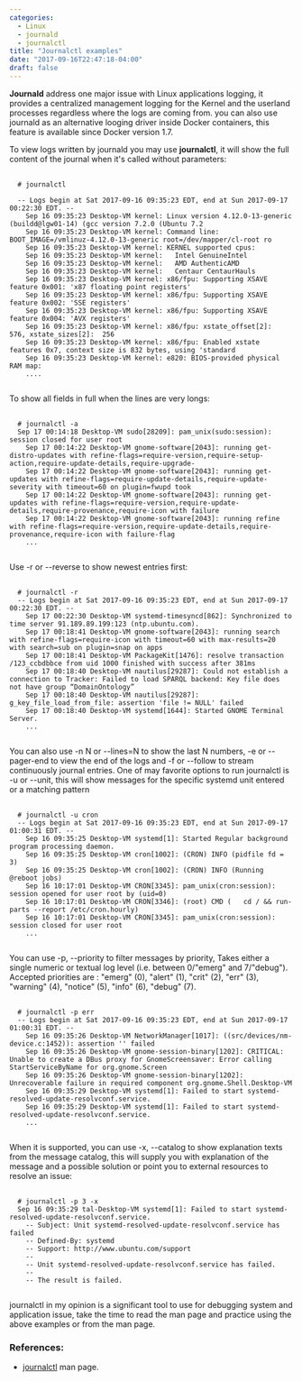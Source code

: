 ```yaml
---
categories:
  - Linux
  - journald
  - journalctl
title: "Journalctl examples"
date: "2017-09-16T22:47:18-04:00"
draft: false
---
```

__Journald__ address one major issue with Linux applications logging, it provides a centralized management logging for the Kernel and the userland processes regardless where the logs are coming from. you can also use journald as an alternative looging driver inside Docker containers, this feature is available since Docker version 1.7.

To view logs written by journald you may use __journalctl__, it will show the full content of the journal when it's called without parameters:
<pre>
  <code class="language-bash">
  # journalctl

  -- Logs begin at Sat 2017-09-16 09:35:23 EDT, end at Sun 2017-09-17 00:22:30 EDT. --
	Sep 16 09:35:23 Desktop-VM kernel: Linux version 4.12.0-13-generic (buildd@lgw01-14) (gcc version 7.2.0 (Ubuntu 7.2
	Sep 16 09:35:23 Desktop-VM kernel: Command line: BOOT_IMAGE=/vmlinuz-4.12.0-13-generic root=/dev/mapper/cl-root ro
	Sep 16 09:35:23 Desktop-VM kernel: KERNEL supported cpus:
	Sep 16 09:35:23 Desktop-VM kernel:   Intel GenuineIntel
	Sep 16 09:35:23 Desktop-VM kernel:   AMD AuthenticAMD
	Sep 16 09:35:23 Desktop-VM kernel:   Centaur CentaurHauls
	Sep 16 09:35:23 Desktop-VM kernel: x86/fpu: Supporting XSAVE feature 0x001: 'x87 floating point registers'
	Sep 16 09:35:23 Desktop-VM kernel: x86/fpu: Supporting XSAVE feature 0x002: 'SSE registers'
	Sep 16 09:35:23 Desktop-VM kernel: x86/fpu: Supporting XSAVE feature 0x004: 'AVX registers'
	Sep 16 09:35:23 Desktop-VM kernel: x86/fpu: xstate_offset[2]:  576, xstate_sizes[2]:  256
	Sep 16 09:35:23 Desktop-VM kernel: x86/fpu: Enabled xstate features 0x7, context size is 832 bytes, using 'standard
	Sep 16 09:35:23 Desktop-VM kernel: e820: BIOS-provided physical RAM map:
	....
  </code>
</pre>

To show all fields in full when the lines are very longs:
<pre>
  <code class="language-bash">
  # journalctl -a
  Sep 17 00:14:18 Desktop-VM sudo[28209]: pam_unix(sudo:session): session closed for user root
	Sep 17 00:14:22 Desktop-VM gnome-software[2043]: running get-distro-updates with refine-flags=require-version,require-setup-action,require-update-details,require-upgrade-
	Sep 17 00:14:22 Desktop-VM gnome-software[2043]: running get-updates with refine-flags=require-update-details,require-update-severity with timeout=60 on plugin=fwupd took
	Sep 17 00:14:22 Desktop-VM gnome-software[2043]: running get-updates with refine-flags=require-version,require-update-details,require-provenance,require-icon with failure
	Sep 17 00:14:22 Desktop-VM gnome-software[2043]: running refine with refine-flags=require-version,require-update-details,require-provenance,require-icon with failure-flag
	...
  </code>
</pre>

Use -r or --reverse to show newest entries first:
<pre>
  <code class="language-bash">
  # journalctl -r
  -- Logs begin at Sat 2017-09-16 09:35:23 EDT, end at Sun 2017-09-17 00:22:30 EDT. --
	Sep 17 00:22:30 Desktop-VM systemd-timesyncd[862]: Synchronized to time server 91.189.89.199:123 (ntp.ubuntu.com).
	Sep 17 00:18:41 Desktop-VM gnome-software[2043]: running search with refine-flags=require-icon with timeout=60 with max-results=20 with search=sub on plugin=snap on apps
	Sep 17 00:18:41 Desktop-VM PackageKit[1476]: resolve transaction /123_ccbdbbce from uid 1000 finished with success after 381ms
	Sep 17 00:18:40 Desktop-VM nautilus[29287]: Could not establish a connection to Tracker: Failed to load SPARQL backend: Key file does not have group “DomainOntology”
	Sep 17 00:18:40 Desktop-VM nautilus[29287]: g_key_file_load_from_file: assertion 'file != NULL' failed
	Sep 17 00:18:40 Desktop-VM systemd[1644]: Started GNOME Terminal Server.
	...
  </code>
</pre>

You can also use -n N or --lines=N to show the last N numbers, -e or --pager-end to view the end of the logs and -f or --follow to stream continuously journal entries.
One of may favorite options to run journalctl is -u or --unit, this will show messages for the specific systemd unit entered or a matching pattern
<pre>
  <code class="language-bash">
  # journalctl -u cron
  -- Logs begin at Sat 2017-09-16 09:35:23 EDT, end at Sun 2017-09-17 01:00:31 EDT. --
	Sep 16 09:35:25 Desktop-VM systemd[1]: Started Regular background program processing daemon.
	Sep 16 09:35:25 Desktop-VM cron[1002]: (CRON) INFO (pidfile fd = 3)
	Sep 16 09:35:25 Desktop-VM cron[1002]: (CRON) INFO (Running @reboot jobs)
	Sep 16 10:17:01 Desktop-VM CRON[3345]: pam_unix(cron:session): session opened for user root by (uid=0)
	Sep 16 10:17:01 Desktop-VM CRON[3346]: (root) CMD (   cd / && run-parts --report /etc/cron.hourly)
	Sep 16 10:17:01 Desktop-VM CRON[3345]: pam_unix(cron:session): session closed for user root
	...
  </code>
</pre>

You can use -p, --priority to filter messages by priority, Takes either a single numeric or textual log level (i.e. between 0/"emerg" and 7/"debug"). Accepted priorities are : "emerg" (0), "alert" (1), "crit" (2), "err" (3), "warning" (4), "notice" (5), "info" (6), "debug" (7).
<pre>
  <code class="language-bash">
  # journalctl -p err
  -- Logs begin at Sat 2017-09-16 09:35:23 EDT, end at Sun 2017-09-17 01:00:31 EDT. --
	Sep 16 09:35:26 Desktop-VM NetworkManager[1017]: ((src/devices/nm-device.c:1452)): assertion '<dropped>' failed
	Sep 16 09:35:26 Desktop-VM gnome-session-binary[1202]: CRITICAL: Unable to create a DBus proxy for GnomeScreensaver: Error calling StartServiceByName for org.gnome.Screen
	Sep 16 09:35:26 Desktop-VM gnome-session-binary[1202]: Unrecoverable failure in required component org.gnome.Shell.Desktop-VM
	Sep 16 09:35:29 Desktop-VM systemd[1]: Failed to start systemd-resolved-update-resolvconf.service.
	Sep 16 09:35:29 Desktop-VM systemd[1]: Failed to start systemd-resolved-update-resolvconf.service.
	...
  </code>
</pre>

When it is supported, you can use -x, --catalog to show explanation texts from the message catalog, this will supply you with explanation of the message and a possible solution or point you to external resources to resolve an issue:

<pre>
  <code class="language-bash">
  # journalctl -p 3 -x
  Sep 16 09:35:29 tal-Desktop-VM systemd[1]: Failed to start systemd-resolved-update-resolvconf.service.
	-- Subject: Unit systemd-resolved-update-resolvconf.service has failed
	-- Defined-By: systemd
	-- Support: http://www.ubuntu.com/support
	--
	-- Unit systemd-resolved-update-resolvconf.service has failed.
	--
	-- The result is failed.
  </code>
</pre>

 journalctl in my opinion is a significant tool to use for debugging system and application issue, take the time to read the man page and practice using the above examples or from the man page.



### References:

 * [journalctl](https://www.freeDesktop-VM.org/software/systemd/man/journalctl.html) man page.

